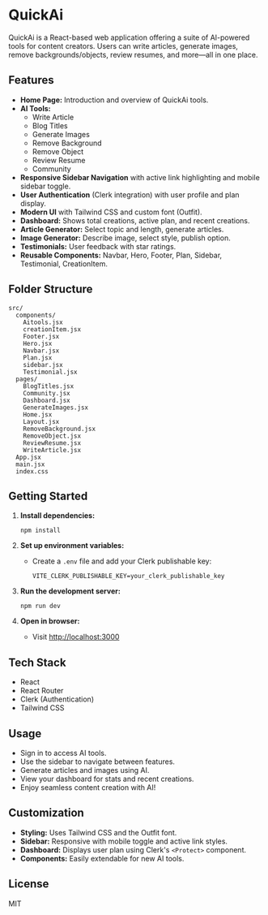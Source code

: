 # QuickAi

QuickAi is a React-based web application offering a suite of AI-powered tools for content creators. Users can write articles, generate images, remove backgrounds/objects, review resumes, and more—all in one place.

## Features

- **Home Page:** Introduction and overview of QuickAi tools.
- **AI Tools:**  
  - Write Article  
  - Blog Titles  
  - Generate Images  
  - Remove Background  
  - Remove Object  
  - Review Resume  
  - Community
- **Responsive Sidebar Navigation** with active link highlighting and mobile sidebar toggle.
- **User Authentication** (Clerk integration) with user profile and plan display.
- **Modern UI** with Tailwind CSS and custom font (Outfit).
- **Dashboard:** Shows total creations, active plan, and recent creations.
- **Article Generator:** Select topic and length, generate articles.
- **Image Generator:** Describe image, select style, publish option.
- **Testimonials:** User feedback with star ratings.
- **Reusable Components:** Navbar, Hero, Footer, Plan, Sidebar, Testimonial, CreationItem.

## Folder Structure

```
src/
  components/
    Aitools.jsx
    creationItem.jsx
    Footer.jsx
    Hero.jsx
    Navbar.jsx
    Plan.jsx
    sidebar.jsx
    Testimonial.jsx
  pages/
    BlogTitles.jsx
    Community.jsx
    Dashboard.jsx
    GenerateImages.jsx
    Home.jsx
    Layout.jsx
    RemoveBackground.jsx
    RemoveObject.jsx
    ReviewResume.jsx
    WriteArticle.jsx
  App.jsx
  main.jsx
  index.css
```

## Getting Started

1. **Install dependencies:**
   ```
   npm install
   ```

2. **Set up environment variables:**
   - Create a `.env` file and add your Clerk publishable key:
     ```
     VITE_CLERK_PUBLISHABLE_KEY=your_clerk_publishable_key
     ```

3. **Run the development server:**
   ```
   npm run dev
   ```

4. **Open in browser:**
   - Visit [http://localhost:3000](http://localhost:3000)

## Tech Stack

- React
- React Router
- Clerk (Authentication)
- Tailwind CSS

## Usage

- Sign in to access AI tools.
- Use the sidebar to navigate between features.
- Generate articles and images using AI.
- View your dashboard for stats and recent creations.
- Enjoy seamless content creation with AI!

## Customization

- **Styling:** Uses Tailwind CSS and the Outfit font.
- **Sidebar:** Responsive with mobile toggle and active link styles.
- **Dashboard:** Displays user plan using Clerk's `<Protect>` component.
- **Components:** Easily extendable for new AI tools.

## License

MIT
